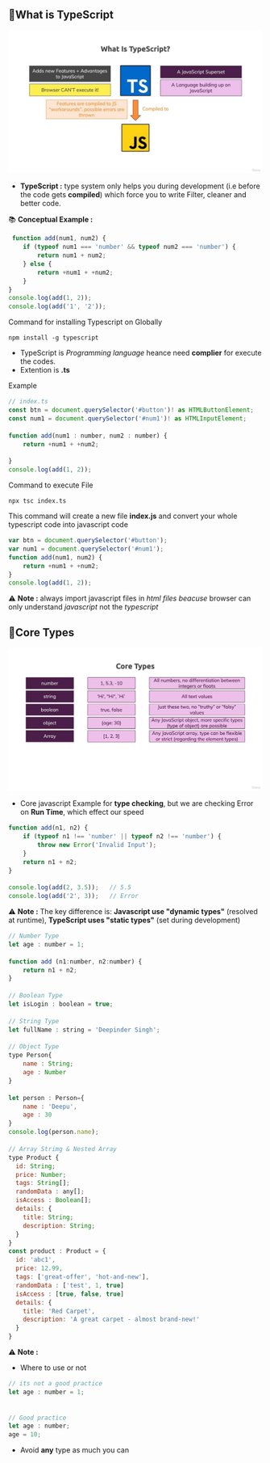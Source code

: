 ## 📘What is TypeScript
![Image](./imags/what-typescript.jpeg)

* **TypeScript :** type system only helps you during development (i.e before the code gets **compiled**) which force you to write Filter, cleaner and better code.

📚 **Conceptual Example :** 

```javascript
 function add(num1, num2) {
    if (typeof num1 === 'number' && typeof num2 === 'number') {
        return num1 + num2;
    } else {
        return +num1 + +num2;
    }
}
console.log(add(1, 2));
console.log(add('1', '2'));
```

Command for installing Typescript on Globally

```
npm install -g typescript
```
* TypeScript is *Programming language* heance need **complier** for execute the codes.
* Extention is **.ts**

Example 

```javascript
// index.ts
const btn = document.querySelector('#button')! as HTMLButtonElement;
const num1 = document.querySelector('#num1')! as HTMLInputElement;

function add(num1 : number, num2 : number) {
    return +num1 + +num2;
    
}
console.log(add(1, 2));
```

Command to execute File
```
npx tsc index.ts
```
This command will create a new file **index.js** and convert your whole typescript code into javascript code

```javascript
var btn = document.querySelector('#button');
var num1 = document.querySelector('#num1');
function add(num1, num2) {
    return +num1 + +num2;
}
console.log(add(1, 2));
```
⚠️ **Note :** always import javascript files in *html files* *beacuse* browser can only understand *javascript* not the *typescript*

## 📘Core Types
![Image](./images/core-typescript.png)

* Core javascript Example for **type checking**, but we are checking Error on **Run Time**, which effect our speed 
```javascript
function add(n1, n2) {
    if (typeof n1 !== 'number' || typeof n2 !== 'number') {
        throw new Error('Invalid Input');
    }
    return n1 + n2;
}

console.log(add(2, 3.5));   // 5.5
console.log(add('2', 3));   // Error
```
⚠️ **Note :** The key difference is: **Javascript use "dynamic types"** (resolved at runtime), **TypeScript uses "static types"** (set during development)

```javascript
// Number Type
let age : number = 1;

function add (n1:number, n2:number) {
    return n1 + n2;
}

// Boolean Type
let isLogin : boolean = true;

// String Type
let fullName : string = 'Deepinder Singh';

// Object Type
type Person{
    name : String;
    age : Number
}

let person : Person={
    name : 'Deepu',
    age : 30
}
console.log(person.name);

// Array Strimg & Nested Array
type Product {
  id: String;
  price: Number;
  tags: String[];
  randomData : any[];
  isAccess : Boolean[];
  details: {
    title: String;
    description: String;
  }
}
const product : Product = {
  id: 'abc1',
  price: 12.99,
  tags: ['great-offer', 'hot-and-new'],
  randomData : ['test', 1, true]
  isAccess : [true, false, true]
  details: {
    title: 'Red Carpet',
    description: 'A great carpet - almost brand-new!'
  }
}
```

⚠️ **Note :** 
* Where to use or not
```javascript
// its not a good practice
let age : number = 1; 


// Good practice
let age : number;
age = 10;
```
* Avoid **any** type as much you can

